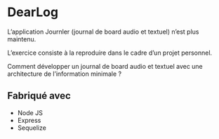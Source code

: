 # DearLog

L’application Journler (journal de board audio et textuel) n’est plus maintenu.

L’exercice consiste à la reproduire dans le cadre d’un projet personnel.

Comment développer un journal de board audio et textuel avec une architecture de l’information minimale ?


## Fabriqué avec

* Node JS
* Express
* Sequelize
